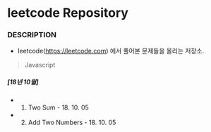 # leetcode Repository

### DESCRIPTION
- leetcode(https://leetcode.com) 에서 풀어본 문제들을 올리는 저장소.

> Javascript

##### [18년 10월]
- 1. Two Sum - 18. 10. 05
- 2. Add Two Numbers  - 18. 10. 05


